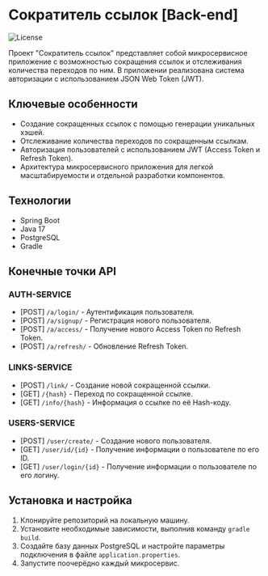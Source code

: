 # Сократитель ссылок [Back-end]

![License](https://img.shields.io/badge/license-MIT-blue.svg)

Проект "Сократитель ссылок" представляет собой микросервисное приложение с возможностью сокращения ссылок и отслеживания количества переходов по ним. В приложении реализована система авторизации с использованием JSON Web Token (JWT).

## Ключевые особенности

- Создание сокращенных ссылок с помощью генерации уникальных хэшей.
- Отслеживание количества переходов по сокращенным ссылкам.
- Авторизация пользователей с использованием JWT (Access Token и Refresh Token).
- Архитектура микросервисного приложения для легкой масштабируемости и отдельной разработки компонентов.

## Технологии

- Spring Boot
- Java 17
- PostgreSQL
- Gradle

## Конечные точки API

### AUTH-SERVICE

- [POST] `/a/login/` - Аутентификация пользователя.
- [POST] `/a/signup/` - Регистрация нового пользователя.
- [POST] `/a/access/` - Получение нового Access Token по Refresh Token.
- [POST] `/a/refresh/` - Обновление Refresh Token.

### LINKS-SERVICE

- [POST] `/link/` - Создание новой сокращенной ссылки.
- [GET] `/{hash}` - Переход по сокращенной ссылке.
- [GET] `/info/{hash}` - Информация о ссылке по её Hash-коду.

### USERS-SERVICE

- [POST] `/user/create/` - Создание нового пользователя.
- [GET] `/user/id/{id}` - Получение информации о пользователе по его ID.
- [GET] `/user/login/{id}` - Получение информации о пользователе по его логину.

## Установка и настройка

1. Клонируйте репозиторий на локальную машину.
2. Установите необходимые зависимости, выполнив команду `gradle build`.
3. Создайте базу данных PostgreSQL и настройте параметры подключения в файле `application.properties`.
4. Запустите поочерёдно каждый микросервис.

